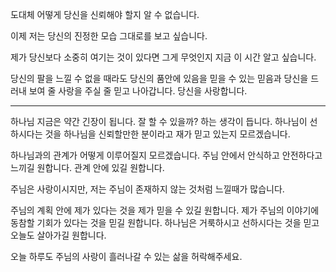 도대체 어떻게 당신을 신뢰해야 할지 알 수 없습니다.

이제 저는 당신의 진정한 모습 그대로를 보고 싶습니다.

제가 당신보다 소중히 여기는 것이 있다면 그게 무엇인지 지금 이 시간 알고 싶습니다.

당신의 팔을 느낄 수 없을 때라도 당신의 품안에 있음을 믿을 수 있는 믿음과 당신을 드러내 보여 줄 사랑을 주실 줄 믿고 나아갑니다. 당신을 사랑합니다.

---

하나님 지금은 약간 긴장이 됩니다. 잘 할 수 있을까? 하는 생각이 듭니다.
하나님이 선하시다는 것을 하나님을 신뢰할만한 분이라고 재가 믿고 있는지 모르겠습니다.

하나님과의 관계가 어떻게 이루어질지 모르겠습니다.
주님 안에서 안식하고 안전하다고 느끼길 원합니다.
관계 안에 있길 원합니다.

주님은 사랑이시지만, 저는 주님이 존재하지 않는 것처럼 느낄때가 많습니다.

주님의 계획 안에 제가 있다는 것을 제가 믿을 수 있길 원합니다. 제가 주님의 이야기에 동참할 기회가 있다는 것을 믿길 원합니다. 하나님은 거룩하시고 선하시다는 것을 믿고 오늘도 살아가길 원합니다.

오늘 하루도 주님의 사랑이 흘러나갈 수 있는 삶을 허락해주세요.